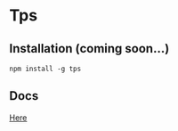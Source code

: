 # Tps

## Installation (coming soon...)

```
npm install -g tps
```

## Docs

[Here](./docs/index.md)
